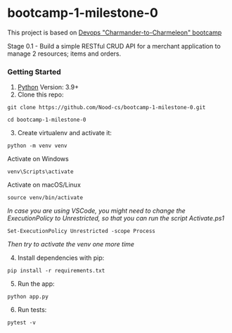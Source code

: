 # bootcamp-1-milestone-0

This project is based on [Devops "Charmander-to-Charmeleon" bootcamp](https://devopzilla.notion.site/DevOps-Charmander-to-Charmeleon-boot-camp-2021-c4a3db54884044f1baee4fa586cdcce8)

Stage 0.1 - Build a simple RESTful CRUD API for a merchant application to manage 2 resources; items and orders.

### Getting Started

  1. [Python](https://www.python.org/downloads/) Version: 3.9+
  2. Clone this repo: 
  ```
  git clone https://github.com/Nood-cs/bootcamp-1-milestone-0.git
  
  cd bootcamp-1-milestone-0
  ```
  3. Create virtualenv and activate it: 
  ``` 
  python -m venv venv
  ```
  Activate on Windows
  ```
  venv\Scripts\activate
  ```
  Activate on macOS/Linux
  ```
  source venv/bin/activate
  ```
   *In case you are using VSCode, you might need to change the ExecutionPolicy to Unrestricted, so that you can run the script Activate.ps1*
  ```
  Set-ExecutionPolicy Unrestricted -scope Process
  ```
   *Then try to activate the venv one more time* 
  
  4. Install dependencies with pip: 
  ```
  pip install -r requirements.txt
  ```
  5. Run the app: 
  ```
  python app.py
  ```
  6. Run tests: 
  ```
  pytest -v
  ```
